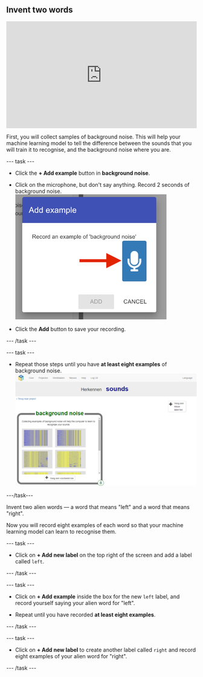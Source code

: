 ## Invent two words

<html>
  <div style="position: relative; overflow: hidden; padding-top: 56.25%;">
    <iframe style="position: absolute; top: 0; left: 0; right: 0; width: 100%; height: 100%; border: none;" src="https://www.youtube.com/embed/au4cDSYW_EQ?rel=0&cc_load_policy=1" allowfullscreen allow="accelerometer; autoplay; clipboard-write; encrypted-media; gyroscope; picture-in-picture; web-share"></iframe>
  </div>
</html>

First, you will collect samples of background noise. This will help your machine learning model to tell the difference between the sounds that you will train it to recognise, and the background noise where you are.

--- task ---

+ Click the **+ Add example** button in **background noise**.

+ Click on the microphone, but don't say anything. Record 2 seconds of background noise. ![Arrow pointing to microphone button](images/record-button.png)

+ Click the **Add** button to save your recording.

--- /task ---

--- task ---

+ Repeat those steps until you have **at least eight examples** of background noise. ![Bucket filled with 8 background examples](images/8-background.png)

---/task---

Invent two alien words — a word that means "left" and a word that means "right".

Now you will record eight examples of each word so that your machine learning model can learn to recognise them.

--- task ---

+ Click on **+ Add new label** on the top right of the screen and add a label called `left`.

--- /task ---

--- task ---

+ Click on **+ Add example** inside the box for the new `left` label, and record yourself saying your alien word for "left".

+ Repeat until you have recorded **at least eight examples**.

--- /task ---

--- task ---

+ Click on **+ Add new label** to create another label called `right` and record eight examples of your alien word for "right".

--- /task ---
